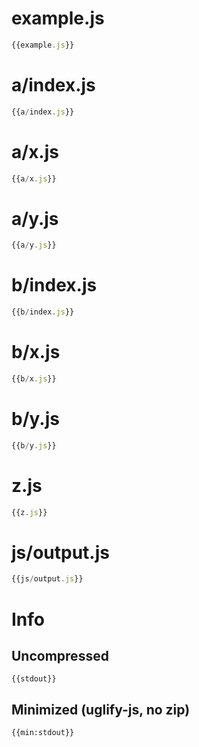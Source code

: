 
# example.js

``` javascript
{{example.js}}
```

# a/index.js

``` javascript
{{a/index.js}}
```

# a/x.js

``` javascript
{{a/x.js}}
```

# a/y.js

``` javascript
{{a/y.js}}
```

# b/index.js

``` javascript
{{b/index.js}}
```

# b/x.js

``` javascript
{{b/x.js}}
```

# b/y.js

``` javascript
{{b/y.js}}
```

# z.js

``` javascript
{{z.js}}
```

# js/output.js

``` javascript
{{js/output.js}}
```

# Info

## Uncompressed

```
{{stdout}}
```

## Minimized (uglify-js, no zip)

```
{{min:stdout}}
```